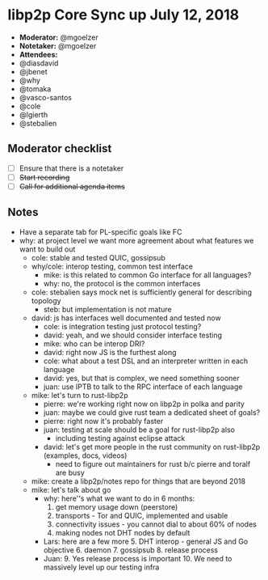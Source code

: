 # libp2p Core Sync up July 12, 2018

- **Moderator:** @mgoelzer
- **Notetaker:**  @mgoelzer
- **Attendees:**
- @diasdavid
- @jbenet
- @why
- @tomaka
- @vasco-santos
- @cole
- @lgierth
- @stebalien

## Moderator checklist

- [ ] Ensure that there is a notetaker
- [ ] ~~Start recording~~
- [ ] ~~Call for additional agenda items~~

## Notes

- Have a separate tab for PL-specific goals like FC
- why:  at project level we want more agreement about what features we want to build out
	- cole:  stable and tested QUIC, gossipsub
	- why/cole:  interop testing, common test interface
		- mike:  is this related to common Go interface for all languages?
		- why:  no, the protocol is the common interfaces
	- cole:  stebalien says mock net is sufficiently general for describing topology
		- steb:  but implementation is not mature
	- david:  js has interfaces well documented and tested now
		- cole:  is integration testing just protocol testing?
		- david:  yeah, and we should consider interface testing
		- mike:  who can be interop DRI?
		- david:  right now JS is the furthest along
		- cole:  what about a test DSL and an interpreter written in each language
		- david:  yes, but that is complex, we need something sooner
		- juan:  use IPTB to talk to the RPC interface of each language
	- mike:  let's turn to rust-libp2p
		- pierre:  we're working right now on libp2p in polka and parity
		- juan:  maybe we could give rust team a dedicated sheet of goals?
		- pierre:  right now it's probably faster
		- juan:  testing at scale should be a goal for rust-libp2p also
			- including testing against eclipse attack
		- david:  let's get more people in the rust community on rust-libp2p (examples, docs, videos)
			- need to figure out maintainers for rust b/c pierre and toralf are busy
	- mike:  create a libp2p/notes repo for things that are beyond 2018
	- mike:  let's talk about go
		- why:  here''s what we want to do in 6 months:
			1.  get memory usage down (peerstore)
			2.  transports - Tor and QUIC, implemented and usable
			3.  connectivity issues - you cannot dial to about 60% of nodes
			4.  making nodes not DHT nodes by default
		- Lars:  here are a few more
			5.  DHT interop - general JS and Go objective
			6.  daemon
			7.  gossipsub
			8.  release process
		- Juan:
			9.  Yes release process is important
			10.  We need to massively level up our testing infra
